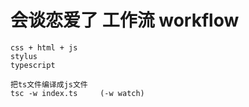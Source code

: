 # 会谈恋爱了    工作流 workflow
    css + html + js
    stylus
    typescript

    把ts文件编译成js文件
    tsc -w index.ts     (-w watch)
